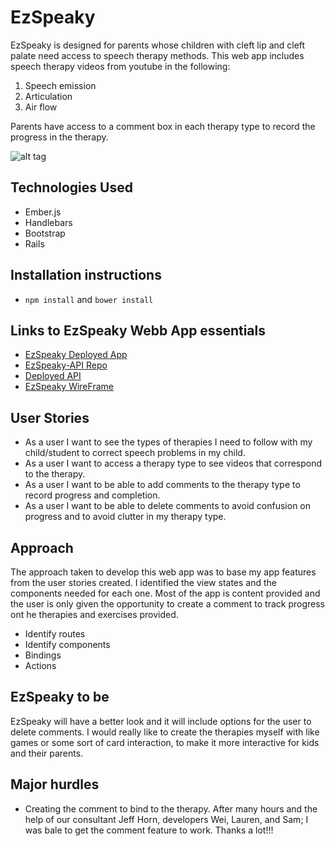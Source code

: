 # EzSpeaky

EzSpeaky is designed for parents whose children with cleft lip and cleft palate need access to speech therapy methods. This web app includes speech therapy videos from youtube in the following:
1. Speech emission
2. Articulation
3. Air flow

Parents have access to a comment box in each therapy type to record the progress in the therapy.

![alt tag](http://i.imgur.com/OczDsZv.jpg)

## Technologies Used

- Ember.js
- Handlebars
- Bootstrap
- Rails

## Installation instructions

- ```npm install``` and ```bower install```


## Links to EzSpeaky Webb App essentials

-   [EzSpeaky Deployed App](https://yenpraja610.github.io/ezspeaky/)
-   [EzSpeaky-API Repo](https://github.com/yenpraja610/ezspeaky-api)
-  [Deployed API](https://ezspeaky.herokuapp.com/)
-   [EzSpeaky WireFrame](http://i.imgur.com/qjw7iwd.jpg)

## User Stories

- As a user I want to see the types of therapies I need to follow with my child/student to correct speech problems in my child.
- As a user I want to access a therapy type to see videos that correspond to the therapy.
- As a user I want to be able to add comments to the therapy type to record progress and completion.
- As a user I want to be able to delete comments to avoid confusion on progress and to avoid clutter in my therapy type.

## Approach

The approach taken to develop this web app was to base my app features from the user stories created.
I identified the view states and the components needed for each one.
Most of the app is content provided and the user is only given the opportunity to create a comment to track progress ont he therapies and exercises provided.
- Identify routes
- Identify components
- Bindings
- Actions


## EzSpeaky to be

EzSpeaky will have a better look and it will include options for the user to delete comments.
I would really like to create the therapies myself with like games or some sort of card interaction, to make it more interactive for kids and their parents.

## Major hurdles

- Creating the comment to bind to the therapy. After many hours and the help of our consultant Jeff Horn, developers Wei, Lauren, and Sam; I was bale to get the comment feature to work. Thanks a lot!!!
